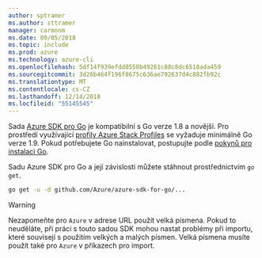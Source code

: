 ```yaml
---
author: sptramer
ms.author: sttramer
manager: carmonm
ms.date: 09/05/2018
ms.topic: include
ms.prod: azure
ms.technology: azure-cli
ms.openlocfilehash: 5df14f939efdd0550b49261c88c8dc6518ada459
ms.sourcegitcommit: 3d26b464f196f8675c636ae792637d4c882fb92c
ms.translationtype: MT
ms.contentlocale: cs-CZ
ms.lasthandoff: 12/14/2018
ms.locfileid: "55145545"
---
```

Sada [Azure SDK pro Go](https://github.com/Azure/azure-sdk-for-go) je kompatibilní s Go verze 1.8 a novější. Pro prostředí využívající [profily Azure Stack Profiles](/azure/azure-stack/user/azure-stack-version-profiles-go) se vyžaduje minimálně Go verze 1.9.
Pokud potřebujete Go nainstalovat, postupujte podle [pokynů pro instalaci Go](https://golang.org/doc/install).

Sadu Azure SDK pro Go a její závislosti můžete stáhnout prostřednictvím `go get`.

```bash
go get -u -d github.com/Azure/azure-sdk-for-go/...
```

> [!WARNING]
> Nezapomeňte pro `Azure` v adrese URL použít velká písmena. Pokud to neuděláte, při práci s touto sadou SDK mohou nastat problémy při importu, které souvisejí s použitím velkých a malých písmen. Velká písmena musíte použít také pro `Azure` v příkazech pro import.
